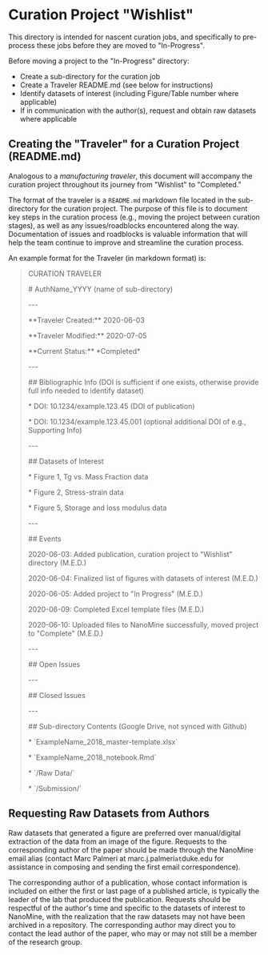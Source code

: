# Curation Project "Wishlist"
This directory is intended for nascent curation jobs, and specifically to pre-process these jobs before they are moved to "In-Progress".

Before moving a project to the "In-Progress" directory:
* Create a sub-directory for the curation job
* Create a Traveler README.md (see below for instructions)
* Identify datasets of interest (including Figure/Table number where applicable)
* If in communication with the author(s), request and obtain raw datasets where applicable

## Creating the "Traveler" for a Curation Project (README.md)
Analogous to a *manufacturing traveler*, this document will accompany the curation project throughout its journey from "Wishlist" to "Completed."

The format of the traveler is a `README.md` markdown file located in the sub-directory for the curation project. The purpose of this file is to document key steps in the curation process (e.g., moving the project between curation stages), as well as any issues/roadblocks encountered along the way. Documentation of issues and roadblocks is valuable information that will help the team continue to improve and streamline the curation process.

An example format for the Traveler (in markdown format) is:
> CURATION TRAVELER
> 
> \# AuthName_YYYY (name of sub-directory)
>
> \---
> 
> \*\*Traveler Created:\*\* 2020-06-03
>
> \*\*Traveler Modified:\*\* 2020-07-05
>
> \*\*Current Status:\*\* \*Completed\*
>
> \---
> 
> \## Bibliographic Info (DOI is sufficient if one exists, otherwise provide full info needed to identify dataset)
>
> \* DOI: 10.1234/example.123.45 (DOI of publication)
>
> \* DOI: 10.1234/example.123.45.001 (optional additional DOI of e.g., Supporting Info)
> 
> \---
>
> \## Datasets of Interest
>
> \* Figure 1, Tg vs. Mass Fraction data
>
> \* Figure 2, Stress-strain data
>
> \* Figure 5, Storage and loss modulus data
>
> \---
>
> \## Events
>
> 2020-06-03: Added publication, curation project to "Wishlist" directory (M.E.D.)
>
> 2020-06-04: Finalized list of figures with datasets of interest (M.E.D.)
>
> 2020-06-05: Added project to "In Progress" (M.E.D.)
>
> 2020-06-09: Completed Excel template files (M.E.D.)
>
> 2020-06-10: Uploaded files to NanoMine successfully, moved project to "Complete" (M.E.D.)
>
> \---
>
> \## Open Issues
> 
> \---
>
> \## Closed Issues
>
> \---
>
> \## Sub-directory Contents (Google Drive, not synced with Github)
>
> \* \`ExampleName_2018_master-template.xlsx\`
>
> \* \`ExampleName_2018_notebook.Rmd\`
>
> \* \`/Raw Data/\`
>
> \* \`/Submission/\`
>

## Requesting Raw Datasets from Authors
Raw datasets that generated a figure are preferred over manual/digital extraction of the data from an image of the figure. Requests to the corresponding author of the paper should be made through the NanoMine email alias (contact Marc Palmeri at marc.j.palmeri`at`duke.edu for assistance in composing and sending the first email correspondence).

The corresponding author of a publication, whose contact information is included on either the first or last page of a published article, is typically the leader of the lab that produced the publication. Requests should be respectful of the author's time and specific to the datasets of interest to NanoMine, with the realization that the raw datasets may not have been archived in a repository. The corresponding author may direct you to contact the lead author of the paper, who may or may not still be a member of the research group.





